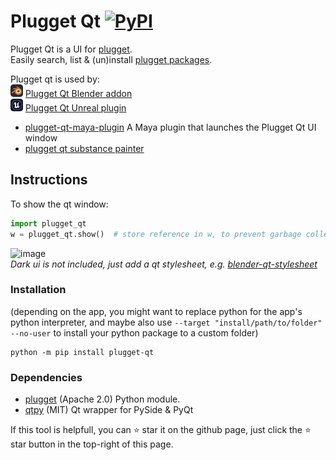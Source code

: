 # Plugget Qt [![PyPI](https://img.shields.io/pypi/v/plugget-qt)](https://pypi.org/project/plugget-qt/)

Plugget Qt is a UI for [plugget](https://github.com/plugget/plugget).  
Easily search, list & (un)install [plugget packages](https://github.com/plugget/plugget-pkgs).  

Plugget qt is used by:  
<img src="https://raw.githubusercontent.com/tandpfun/skill-icons/59059d9d1a2c092696dc66e00931cc1181a4ce1f/icons/Blender-Dark.svg" width="20" style="max-width: 100%;"> [Plugget Qt Blender addon](https://github.com/plugget/plugget-qt-addon)  
<img src="https://raw.githubusercontent.com/tandpfun/skill-icons/59059d9d1a2c092696dc66e00931cc1181a4ce1f/icons/UnrealEngine.svg" width="20" style="max-width: 100%;"> [Plugget Qt Unreal plugin](https://github.com/hannesdelbeke/plugget-unreal)  
- [plugget-qt-maya-plugin](https://github.com/plugget/plugget-qt-maya-plugin) A Maya plugin that launches the Plugget Qt UI window
- [plugget qt substance painter](https://github.com/plugget/plugget-substance-painter-plugin)


## Instructions
To show the qt window:
```python
import plugget_qt
w = plugget_qt.show()  # store reference in w, to prevent garbage collection
``` 

![image](https://github.com/plugget/plugget-qt/assets/3758308/86cc7019-fb8b-4b6f-b2a9-e57ff82bdd62)  
_Dark ui is not included, just add a qt stylesheet, e.g. [blender-qt-stylesheet](https://github.com/hannesdelbeke/blender-qt-stylesheet)_

### Installation
(depending on the app, you might want to replace python for the app's python interpreter, and maybe also use `--target "install/path/to/folder" --no-user` to install your python package to a custom folder)
```
python -m pip install plugget-qt
```

### Dependencies
- [plugget](https://github.com/plugget/plugget) (Apache 2.0) Python module.
- [qtpy](https://pypi.org/project/QtPy/) (MIT) Qt wrapper for PySide & PyQt




If this tool is helpfull, you can ⭐ star it on the github page,
just click the ⭐ star button in the top-right of this page.
